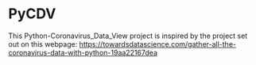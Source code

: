 # PyCDV
This Python-Coronavirus_Data_View project is inspired by the project set out on this webpage: https://towardsdatascience.com/gather-all-the-coronavirus-data-with-python-19aa22167dea
